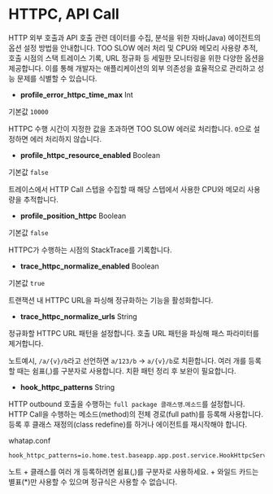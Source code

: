 HTTPC, API Call
===============

HTTP 외부 호출과 API 호출 관련 데이터를 수집, 분석을 위한 자바(Java) 에이전트의 옵션 설정 방법을 안내합니다. TOO SLOW 에러 처리 및 CPU와 메모리 사용량 추적, 호출 시점의 스택 트레이스 기록, URL 정규화 등 세밀한 모니터링을 위한 다양한 옵션을 제공합니다. 이를 통해 개발자는 애플리케이션의 외부 의존성을 효율적으로 관리하고 성능 문제를 식별할 수 있습니다.

* **profile\_error\_httpc\_time\_max** Int

기본값 `10000`

HTTPC 수행 시간이 지정한 값을 초과하면 TOO SLOW 에러로 처리합니다. `0`으로 설정하면 에러 처리하지 않습니다.
* **profile\_httpc\_resource\_enabled** Boolean

기본값 `false`

트레이스에서 HTTP Call 스텝을 수집할 때 해당 스텝에서 사용한 CPU와 메모리 사용량을 추적합니다.
* **profile\_position\_httpc** Boolean

기본값 `false`

HTTPC가 수행하는 시점의 StackTrace를 기록합니다.
* **trace\_httpc\_normalize\_enabled** Boolean

기본값 `true`

트랜잭션 내 HTTPC URL을 파싱해 정규화하는 기능을 활성화합니다.
* **trace\_httpc\_normalize\_urls** String

정규화할 HTTPC URL 패턴을 설정합니다. 호출 URL 패턴을 파싱해 패스 파라미터를 제거합니다.

노트예시, `/a/{v}/b`라고 선언하면 `a/123/b` → `a/{v}/b`로 치환합니다. 여러 개를 등록할 때는 쉼표(,)를 구분자로 사용합니다. 치환 패턴 정리 후 보완이 필요합니다.
* **hook\_httpc\_patterns** String

HTTP outbound 호출을 수행하는 `full package 클래스명`.`메소드`를 설정합니다. HTTP Call을 수행하는 메소드(method)의 전체 경로(full path)를 등록해 사용합니다. 등록 후 클래스 재정의(class redefine)를 하거나 에이전트를 재시작해야 합니다.

whatap.conf
```
hook_httpc_patterns=io.home.test.baseapp.app.post.service.HookHttpcService.*  

```
노트
	+ 클래스를 여러 개 등록하려면 쉼표(,)를 구분자로 사용하세요.
	+ 와일드 카드는 별표(\*)만 사용할 수 있으며 정규식은 사용할 수 없습니다.
